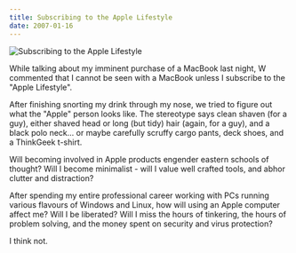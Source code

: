 ```yaml
---
title: Subscribing to the Apple Lifestyle
date: 2007-01-16
---
```


![Subscribing to the Apple Lifestyle](https://source.unsplash.com/-m88z7ily-w/1600x900)

While talking about my imminent purchase of a MacBook last night, W commented that I cannot be seen with a MacBook unless I subscribe to the "Apple Lifestyle".

After finishing snorting my drink through my nose, we tried to figure out what the "Apple" person looks like. The stereotype says clean shaven (for a guy), either shaved head or long (but tidy) hair (again, for a guy), and a black polo neck... or maybe carefully scruffy cargo pants, deck shoes, and a ThinkGeek t-shirt.

Will becoming involved in Apple products engender eastern schools of thought? Will I become minimalist - will I value well crafted tools, and abhor clutter and distraction?

After spending my entire professional career working with PCs running various flavours of Windows and Linux, how will using an Apple computer affect me? Will I be liberated? Will I miss the hours of tinkering, the hours of problem solving, and the money spent on security and virus protection?

I think not.